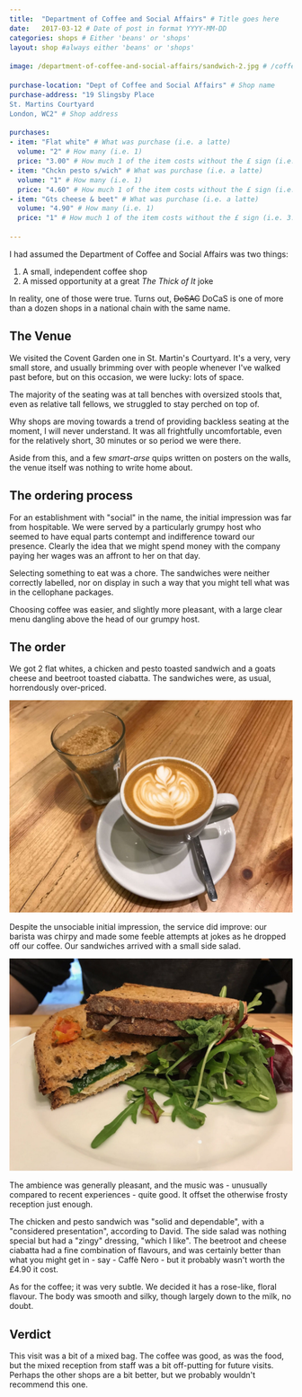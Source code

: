 ```yaml
---
title:  "Department of Coffee and Social Affairs" # Title goes here
date:   2017-03-12 # Date of post in format YYYY-MM-DD 
categories: shops # Either 'beans' or 'shops'
layout: shop #always either 'beans' or 'shops' 

image: /department-of-coffee-and-social-affairs/sandwich-2.jpg # /coffee.jpg is default

purchase-location: "Dept of Coffee and Social Affairs" # Shop name
purchase-address: "19 Slingsby Place
St. Martins Courtyard
London, WC2" # Shop address

purchases:
- item: "Flat white" # What was purchase (i.e. a latte)  
  volume: "2" # How many (i.e. 1)
  price: "3.00" # How much 1 of the item costs without the £ sign (i.e. 3.50)
- item: "Chckn pesto s/wich" # What was purchase (i.e. a latte)  
  volume: "1" # How many (i.e. 1)
  price: "4.60" # How much 1 of the item costs without the £ sign (i.e. 3.50)
- item: "Gts cheese & beet" # What was purchase (i.e. a latte)  
  volume: "4.90" # How many (i.e. 1)
  price: "1" # How much 1 of the item costs without the £ sign (i.e. 3.50)

---
```


I had assumed the Department of Coffee and Social Affairs was two things:

1. A small, independent coffee shop
2. A missed opportunity at a great *The Thick of It* joke

In reality, one of those were true. Turns out, ~~DoSAC~~ DoCaS is one of more than a dozen shops in a national chain with the same name. 

## The Venue

We visited the Covent Garden one in St. Martin's Courtyard. It's a very, very small store, and usually brimming over with people whenever I've walked past before, but on this occasion, we were lucky: lots of space.

The majority of the seating was at tall benches with oversized stools that, even as relative tall fellows, we struggled to stay perched on top of. 

Why shops are moving towards a trend of providing backless seating at the moment, I will never understand. It was all frightfully uncomfortable, even for the relatively short, 30 minutes or so period we were there.

Aside from this, and a few *smart-arse* quips written on posters on the walls, the venue itself was nothing to write home about.

## The ordering process

For an establishment with "social" in the name, the initial impression was far from hospitable. We were served by a particularly grumpy host who seemed to have equal parts contempt and indifference toward our presence. Clearly the idea that we might spend money with the company paying her wages was an affront to her on that day. 

Selecting something to eat was a chore. The sandwiches were neither correctly labelled, nor on display in such a way that you might tell what was in the cellophane packages.

Choosing coffee was easier, and slightly more pleasant, with a large clear menu dangling above the head of our grumpy host.

## The order

We got 2 flat whites, a chicken and pesto toasted sandwich and a goats cheese and beetroot toasted ciabatta. The sandwiches were, as usual, horrendously over-priced.

![Flat white](/images/department-of-coffee-and-social-affairs/coffee.jpg "Flat white")

Despite the unsociable initial impression, the service did improve: our barista was chirpy and made some feeble attempts at jokes as he dropped off our coffee. Our sandwiches arrived with a small side salad.

![Sandwich](/images/department-of-coffee-and-social-affairs/sandwich.jpg "Sandwich")

The ambience was generally pleasant, and the music was - unusually compared to recent experiences - quite good. It offset the otherwise frosty reception just enough.

The chicken and pesto sandwich was "solid and dependable", with a "considered presentation", according to David. The side salad was nothing special but had a "zingy" dressing, "which I like". The beetroot and cheese ciabatta had a fine combination of flavours, and was certainly better than what you might get in - say - Caffè Nero - but it probably wasn't worth the £4.90 it cost.

As for the coffee; it was very subtle. We decided it has a rose-like, floral flavour. The body was smooth and silky, though largely down to the milk, no doubt.

## Verdict

This visit was a bit of a mixed bag. The coffee was good, as was the food, but the mixed reception from staff was a bit off-putting for future visits. Perhaps the other shops are a bit better, but we probably wouldn't recommend this one.
